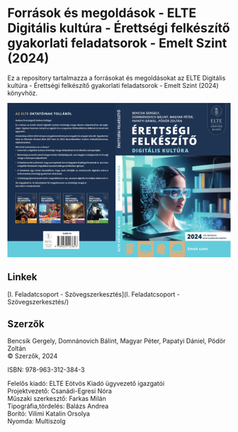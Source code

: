 
# Források és megoldások - ELTE Digitális kultúra - Érettségi felkészítő gyakorlati feladatsorok - Emelt Szint (2024)

Ez a repository tartalmazza a forrásokat és megoldásokat az 
ELTE Digitális kultúra - Érettségi felkészítő gyakorlati feladatsorok - Emelt Szint (2024) könyvhöz.

![Borító](borito.jpg)

## Linkek

[I. Feladatcsoport - Szövegszerkesztés](I. Feladatcsoport - Szövegszerkesztés/)

## Szerzők

Bencsik Gergely, Domnánovich Bálint, Magyar Péter, Papatyi Dániel, Pödör Zoltán\
© Szerzők, 2024

ISBN: 978-963-312-384-3

Felelős kiadó: ELTE Eötvös Kiadó ügyvezető igazgatói\
Projektvezető: Csanádi-Egresi Nóra\
Műszaki szerkesztő: Farkas Milán\
Tipográfia,tördelés: Balázs Andrea\
Borító: Vilimi Katalin Orsolya\
Nyomda: Multiszolg
